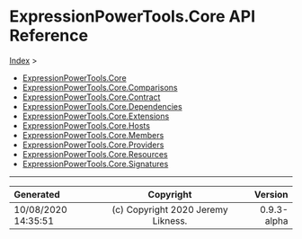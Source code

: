 ﻿# ExpressionPowerTools.Core API Reference

[Index](../index.md) > 

- [ExpressionPowerTools.Core](ExpressionPowerTools.Core.n.md)
- [ExpressionPowerTools.Core.Comparisons](ExpressionPowerTools.Core.Comparisons.n.md)
- [ExpressionPowerTools.Core.Contract](ExpressionPowerTools.Core.Contract.n.md)
- [ExpressionPowerTools.Core.Dependencies](ExpressionPowerTools.Core.Dependencies.n.md)
- [ExpressionPowerTools.Core.Extensions](ExpressionPowerTools.Core.Extensions.n.md)
- [ExpressionPowerTools.Core.Hosts](ExpressionPowerTools.Core.Hosts.n.md)
- [ExpressionPowerTools.Core.Members](ExpressionPowerTools.Core.Members.n.md)
- [ExpressionPowerTools.Core.Providers](ExpressionPowerTools.Core.Providers.n.md)
- [ExpressionPowerTools.Core.Resources](ExpressionPowerTools.Core.Resources.n.md)
- [ExpressionPowerTools.Core.Signatures](ExpressionPowerTools.Core.Signatures.n.md)

---

| Generated | Copyright | Version |
| :-- | :-: | --: |
| 10/08/2020 14:35:51 | (c) Copyright 2020 Jeremy Likness. | 0.9.3-alpha |
